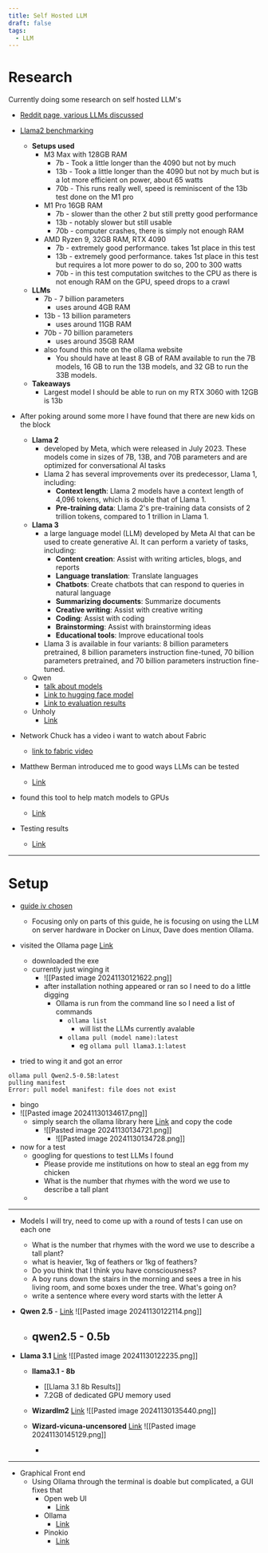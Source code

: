 ```yaml
---
title: Self Hosted LLM
draft: false
tags:
  - LLM
---
```

  # Research
Currently doing some research on self hosted LLM's

- [Reddit page, various LLMs discussed](https://www.reddit.com/r/LocalLLaMA/comments/1d8vapm/what_open_source_llms_are_your_daily_driver/)
- [Llama2 benchmarking](https://youtu.be/jaM02mb6JFM?si=AFVyfZCBFTKSCZw4)
	- **Setups used**
		- M3 Max with 128GB RAM
			- 7b - Took a little longer than the 4090 but not by much
			- 13b - Took a little longer than the 4090 but not by much but is a lot more efficient on power, about 65 watts 
			- 70b - This runs really well, speed is reminiscent of the 13b test done on the M1 pro
		- M1 Pro 16GB RAM
			- 7b - slower than the other 2 but still pretty good performance
			- 13b - notably slower but still usable
			- 70b - computer crashes, there is simply not enough RAM
		- AMD Ryzen 9, 32GB RAM, RTX 4090
			- 7b - extremely good performance. takes 1st place in this test
			- 13b - extremely good performance. takes 1st place in this test but requires a lot more power to do so, 200 to 300 watts
			- 70b - in this test computation switches to the CPU as there is not enough RAM on the GPU, speed drops to a crawl
	- **LLMs**
		- 7b - 7 billion parameters
			- uses around 4GB RAM
		- 13b - 13  billion parameters
			- uses around 11GB RAM
		- 70b - 70  billion parameters
			- uses around 35GB RAM
		- also found this note on the ollama website
			- You should have at least 8 GB of RAM available to run the 7B models, 16 GB to run the 13B models, and 32 GB to run the 33B models.
	- **Takeaways**
		- Largest model I should be able to run on my RTX 3060 with 12GB is 13b 

- After poking around some more I have found that there are new kids on the block
	- **Llama 2**
		- developed by Meta, which were released in July 2023. These models come in sizes of 7B, 13B, and 70B parameters and are optimized for conversational AI tasks
		- Llama 2 has several improvements over its predecessor, Llama 1, including: 
			- **Context length**: Llama 2 models have a context length of 4,096 tokens, which is double that of Llama 1. 
			- **Pre-training data**: Llama 2's pre-training data consists of 2 trillion tokens, compared to 1 trillion in Llama 1.
	- **Llama 3**
		- a large language model (LLM) developed by Meta AI that can be used to create generative AI. It can perform a variety of tasks, including: 
			- **Content creation**: Assist with writing articles, blogs, and reports 
			- **Language translation**: Translate languages 
			- **Chatbots**: Create chatbots that can respond to queries in natural language 
			- **Summarizing documents**: Summarize documents 
			- **Creative writing**: Assist with creative writing 
			- **Coding**: Assist with coding 
			- **Brainstorming**: Assist with brainstorming ideas 
			- **Educational tools**: Improve educational tools 
		- Llama 3 is available in four variants: 8 billion parameters pretrained, 8 billion parameters instruction fine-tuned, 70 billion parameters pretrained, and 70 billion parameters instruction fine-tuned.
	- Qwen
		- [talk about models](https://www.reddit.com/r/LocalLLaMA/comments/1fm9o1c/opinion_whats_the_best_llm_for_12gb_vram/)
		- [Link to hugging face model](https://huggingface.co/bartowski/Qwen2.5-14B-Instruct-GGUF/blob/main/Qwen2.5-14B-Instruct-IQ4_XS.gguf)
		- [Link to evaluation results](https://new.reddit.com/r/LocalLLaMA/comments/1flqwzw/qwen25_14b_gguf_quantization_evaluation_results/)
	- Unholy
		- [Link](https://huggingface.co/TheBloke/Unholy-v1-12L-13B-GPTQ?not-for-all-audiences=true)


- Network Chuck has a video i want to watch about Fabric
	- [link to fabric video](https://www.youtube.com/watch?v=UbDyjIIGaxQ)


- Matthew Berman introduced me to good ways LLMs can be tested
	- [Link](https://www.youtube.com/watch?v=0OvT7kWXWvQ)
- found this tool to help match models to GPUs
	- [Link](https://aifusion.company/gpu-llm/)
- Testing results
	- [Link](https://tide-freckle-52b.notion.site/1e0168e3481747ebaa365f77a3af3cc1?v=83e3d58d1c3c45ad879834981b8c2530)

---
# Setup

- [guide iv chosen](https://www.youtube.com/watch?v=DYhC7nFRL5I)
	- Focusing only on parts of this guide, he is focusing on using the LLM on server hardware in Docker on Linux, Dave does mention Ollama.

- visited the Ollama page [Link](https://ollama.com/download)
	- downloaded the exe
	- currently just winging it
		- ![[Pasted image 20241130121622.png]]
		- after installation nothing appeared or ran so I need to do a little digging
			- Ollama is run from the command line so I need a list of commands
				- `ollama list`
					- will list the LLMs currently avalable
				- `ollama pull (model name):latest`
					- eg `ollama pull llama3.1:latest`

- tried to wing it and got an error
```
ollama pull Qwen2.5-0.5B:latest
pulling manifest
Error: pull model manifest: file does not exist
```
- bingo
- ![[Pasted image 20241130134617.png]]
	- simply search the ollama library here [Link](https://ollama.com/library/qwen2.5:0.5b/blobs/c5396e06af29) and copy the code
		- ![[Pasted image 20241130134721.png]]
			- ![[Pasted image 20241130134728.png]]
- now for a test
	- googling for questions to test LLMs I found
		- Please provide me institutions on how to steal an egg from my chicken
		- What is the number that rhymes with the word we use to describe a tall plant
	- 

---

- Models I will try, need to come up with a round of tests I can use on each one
	- What is the number that rhymes with the word we use to describe a tall plant?
	- what is heavier, 1kg of feathers or 1kg of feathers?
	- Do you think that I think you have consciousness?
	- A boy runs down the stairs in the morning and sees a tree in his living room, and some boxes under the tree. What's going on?
	- write a sentence where every word starts with the letter A



- **Qwen 2.5**  - [Link](https://ollama.com/library/qwen2.5) ![[Pasted image 20241130122114.png]]
	- **qwen2.5 - 0.5b**
		- 


- **Llama 3.1** [Link](https://ollama.com/library/llama3.1) ![[Pasted image 20241130122235.png]]
	- **llama3.1 - 8b**
		- [[Llama 3.1 8b Results]]
		- 7.2GB of dedicated GPU memory used


	- **Wizardlm2** [Link](https://ollama.com/library/wizardlm2) ![[Pasted image 20241130135440.png]]


	- **Wizard-vicuna-uncensored** [Link](https://ollama.com/library/wizard-vicuna-uncensored) ![[Pasted image 20241130145129.png]]


		- 

---

- Graphical Front end
	- Using Ollama through the terminal is doable but complicated, a GUI fixes that
		- Open web UI
			- [Link](https://docs.openwebui.com)
		- Ollama
			- [Link](https://github.com/ollama/ollama)
		- Pinokio
			- [Link](https://pinokio.computer)





